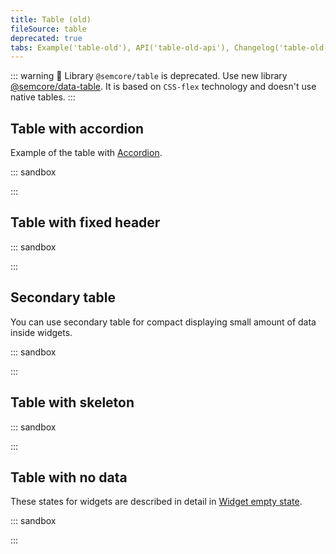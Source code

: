 ```yaml
---
title: Table (old)
fileSource: table
deprecated: true
tabs: Example('table-old'), API('table-old-api'), Changelog('table-old-changelog')
---
```


::: warning
:rotating_light: Library `@semcore/table` is deprecated. Use new library [@semcore/data-table](/table-group/data-table/data-table). It is based on `CSS-flex` technology and doesn't use native tables.
:::

## Table with accordion

Example of the table with [Accordion](/components/accordion/accordion).

::: sandbox

<script lang="tsx">
  export Demo from './examples/table-with-accordion.tsx';
</script>

:::

## Table with fixed header

::: sandbox

<script lang="tsx">
  export Demo from './examples/table-with-fixed-header.tsx';
</script>

:::

## Secondary table

You can use secondary table for compact displaying small amount of data inside widgets.

::: sandbox

<script lang="tsx">
  export Demo from './examples/secondary-table.tsx';
</script>

:::

## Table with skeleton

::: sandbox

<script lang="tsx">
  export Demo from './examples/table-with-skeleton.tsx';
</script>

:::

## Table with no data

These states for widgets are described in detail in [Widget empty state](/components/widget-empty/widget-empty-code).

::: sandbox

<script lang="tsx">
  export Demo from './examples/table-with-no-data.tsx';
</script>

:::

